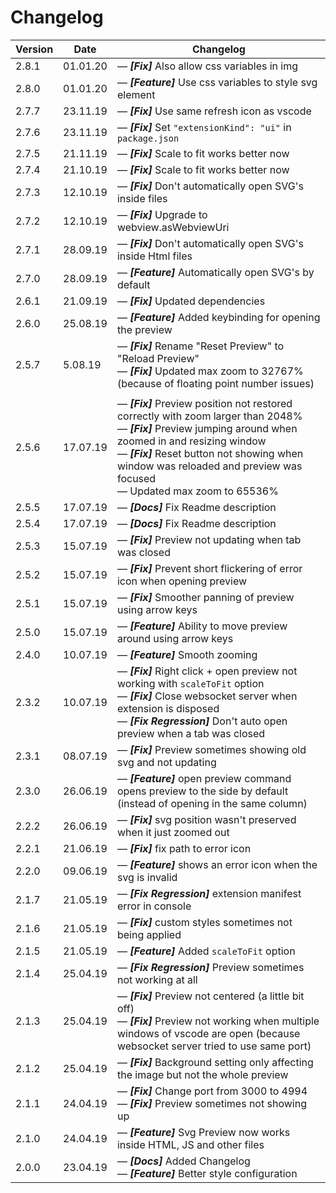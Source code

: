# Changelog

| Version | Date     | Changelog                                                                                                                                                                                                                                                                                                             |
| ------- | -------- | --------------------------------------------------------------------------------------------------------------------------------------------------------------------------------------------------------------------------------------------------------------------------------------------------------------------- |
| 2.8.1   | 01.01.20 | &mdash; **_[Fix]_** Also allow css variables in img                                                                                                                                                                                                                                                                   |
| 2.8.0   | 01.01.20 | &mdash; **_[Feature]_** Use css variables to style svg element                                                                                                                                                                                                                                                        |
| 2.7.7   | 23.11.19 | &mdash; **_[Fix]_** Use same refresh icon as vscode                                                                                                                                                                                                                                                                   |
| 2.7.6   | 23.11.19 | &mdash; **_[Fix]_** Set `"extensionKind": "ui"` in `package.json`                                                                                                                                                                                                                                                     |
| 2.7.5   | 21.11.19 | &mdash; **_[Fix]_** Scale to fit works better now                                                                                                                                                                                                                                                                     |
| 2.7.4   | 21.10.19 | &mdash; **_[Fix]_** Scale to fit works better now                                                                                                                                                                                                                                                                     |
| 2.7.3   | 12.10.19 | &mdash; **_[Fix]_** Don't automatically open SVG's inside files                                                                                                                                                                                                                                                       |
| 2.7.2   | 12.10.19 | &mdash; **_[Fix]_** Upgrade to webview.asWebviewUri                                                                                                                                                                                                                                                                   |
| 2.7.1   | 28.09.19 | &mdash; **_[Fix]_** Don't automatically open SVG's inside Html files                                                                                                                                                                                                                                                  |
| 2.7.0   | 28.09.19 | &mdash; **_[Feature]_** Automatically open SVG's by default                                                                                                                                                                                                                                                           |
| 2.6.1   | 21.09.19 | &mdash; **_[Fix]_** Updated dependencies                                                                                                                                                                                                                                                                              |
| 2.6.0   | 25.08.19 | &mdash; **_[Feature]_** Added keybinding for opening the preview                                                                                                                                                                                                                                                      |
| 2.5.7   | 5.08.19  | &mdash; **_[Fix]_** Rename "Reset Preview" to "Reload Preview" <br> &mdash; **_[Fix]_** Updated max zoom to 32767% (because of floating point number issues)                                                                                                                                                          |
|         |
| 2.5.6   | 17.07.19 | &mdash; **_[Fix]_** Preview position not restored correctly with zoom larger than 2048% <br> &mdash; **_[Fix]_** Preview jumping around when zoomed in and resizing window <br> &mdash; **_[Fix]_** Reset button not showing when window was reloaded and preview was focused <br> &mdash; Updated max zoom to 65536% |
| 2.5.5   | 17.07.19 | &mdash; **_[Docs]_** Fix Readme description                                                                                                                                                                                                                                                                           |
| 2.5.4   | 17.07.19 | &mdash; **_[Docs]_** Fix Readme description                                                                                                                                                                                                                                                                           |
| 2.5.3   | 15.07.19 | &mdash; **_[Fix]_** Preview not updating when tab was closed                                                                                                                                                                                                                                                          |
| 2.5.2   | 15.07.19 | &mdash; **_[Fix]_** Prevent short flickering of error icon when opening preview                                                                                                                                                                                                                                       |
| 2.5.1   | 15.07.19 | &mdash; **_[Fix]_** Smoother panning of preview using arrow keys                                                                                                                                                                                                                                                      |
| 2.5.0   | 15.07.19 | &mdash; **_[Feature]_** Ability to move preview around using arrow keys                                                                                                                                                                                                                                               |
| 2.4.0   | 10.07.19 | &mdash; **_[Feature]_** Smooth zooming                                                                                                                                                                                                                                                                                |
| 2.3.2   | 10.07.19 | &mdash; **_[Fix]_** Right click + open preview not working with `scaleToFit` option <br> &mdash; **_[Fix]_** Close websocket server when extension is disposed <br> &mdash; **_[Fix Regression]_** Don't auto open preview when a tab was closed                                                                      |
| 2.3.1   | 08.07.19 | &mdash; **_[Fix]_** Preview sometimes showing old svg and not updating                                                                                                                                                                                                                                                |
| 2.3.0   | 26.06.19 | &mdash; **_[Feature]_** open preview command opens preview to the side by default (instead of opening in the same column)                                                                                                                                                                                             |
| 2.2.2   | 26.06.19 | &mdash; **_[Fix]_** svg position wasn't preserved when it just zoomed out                                                                                                                                                                                                                                             |
| 2.2.1   | 21.06.19 | &mdash; **_[Fix]_** fix path to error icon                                                                                                                                                                                                                                                                            |
| 2.2.0   | 09.06.19 | &mdash; **_[Feature]_** shows an error icon when the svg is invalid                                                                                                                                                                                                                                                   |
| 2.1.7   | 21.05.19 | &mdash; **_[Fix Regression]_** extension manifest error in console                                                                                                                                                                                                                                                    |
| 2.1.6   | 21.05.19 | &mdash; **_[Fix]_** custom styles sometimes not being applied                                                                                                                                                                                                                                                         |
| 2.1.5   | 21.05.19 | &mdash; **_[Feature]_** Added `scaleToFit` option                                                                                                                                                                                                                                                                     |
| 2.1.4   | 25.04.19 | &mdash; **_[Fix Regression]_** Preview sometimes not working at all                                                                                                                                                                                                                                                   |
| 2.1.3   | 25.04.19 | &mdash; **_[Fix]_** Preview not centered (a little bit off) <br> &mdash; **_[Fix]_** Preview not working when multiple windows of vscode are open (because websocket server tried to use same port)                                                                                                                   |
| 2.1.2   | 25.04.19 | &mdash; **_[Fix]_** Background setting only affecting the image but not the whole preview                                                                                                                                                                                                                             |
| 2.1.1   | 24.04.19 | &mdash; **_[Fix]_** Change port from 3000 to 4994 <br> &mdash; **_[Fix]_** Preview sometimes not showing up                                                                                                                                                                                                           |
| 2.1.0   | 24.04.19 | &mdash; **_[Feature]_** Svg Preview now works inside HTML, JS and other files                                                                                                                                                                                                                                         |
| 2.0.0   | 23.04.19 | &mdash; **_[Docs]_** Added Changelog <br> &mdash; **_[Feature]_** Better style configuration                                                                                                                                                                                                                          |
